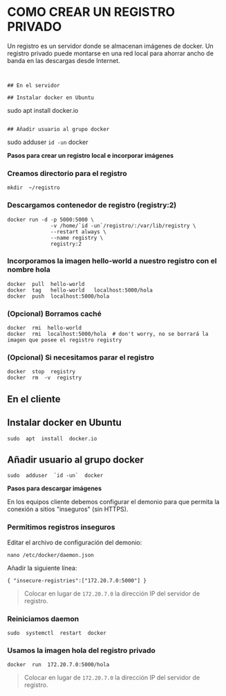 # COMO CREAR UN REGISTRO PRIVADO

Un registro es un servidor donde se almacenan imágenes de docker. Un registro privado puede montarse en una red local para ahorrar ancho de banda en las descargas desde Internet.

```


## En el servidor

## Instalar docker en Ubuntu
```
sudo  apt  install  docker.io
```

## Añadir usuario al grupo docker
```
sudo  adduser  `id -un`  docker


__Pasos para crear un registro local e incorporar imágenes__


### Creamos directorio para el registro
```
mkdir  ~/registro
```

### Descargamos contenedor de registro (registry:2)

```
docker run -d -p 5000:5000 \
              -v /home/`id -un`/registro/:/var/lib/registry \
              --restart always \ 
              --name registry \
              registry:2
```

### Incorporamos la imagen hello-world a nuestro registro con el nombre hola

```
docker  pull  hello-world
docker  tag   hello-world   localhost:5000/hola
docker  push  localhost:5000/hola
```

### (Opcional) Borramos caché

```
docker  rmi  hello-world
docker  rmi  localhost:5000/hola  # don't worry, no se borrará la imagen que posee el registro registry
```

### (Opcional) Si necesitamos parar el registro
```
docker  stop  registry
docker  rm  -v  registry
``` 


## En el cliente

## Instalar docker en Ubuntu
```
sudo  apt  install  docker.io
```

## Añadir usuario al grupo docker
```
sudo  adduser  `id -un`  docker
```


__Pasos para descargar imágenes__

En los equipos cliente debemos configurar el demonio para que permita la conexión a sitios "inseguros" (sin HTTPS).

### Permitimos registros inseguros

Editar el archivo de configuración del demonio:
```
nano /etc/docker/daemon.json
```

Añadir la siguiente línea:
```
{ "insecure-registries":["172.20.7.0:5000"] }
```

> Colocar en lugar de `172.20.7.0` la dirección IP del servidor de registro.

### Reiniciamos daemon

```
sudo  systemctl  restart  docker
```

### Usamos la imagen hola del registro privado

```
docker  run  172.20.7.0:5000/hola
```
> Colocar en lugar de `172.20.7.0` la dirección IP del servidor de registro.
